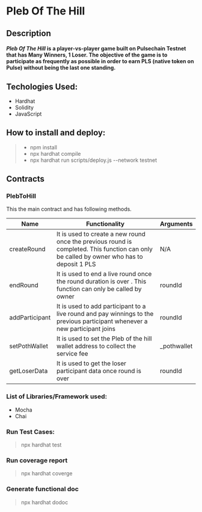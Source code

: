 # Pleb Of The Hill

## Description

#### <i>Pleb Of The Hill</i> is a player-vs-player game built on Pulsechain Testnet that has <b>Many Winners, 1 Loser.</b> The objective of the game is to participate as frequently as possible in order to earn PLS (native token on Pulse) without being the last one standing.

## Techologies Used:

- Hardhat
- Solidity
- JavaScript

## How to install and deploy:

> - npm install
> - npx hardhat compile
> - npx hardhat run scripts/deploy.js --network testnet

## Contracts

### PlebToHill

This the main contract and has following methods.

| Name           | Functionality                                                                                                                             | Arguments    |
| -------------- | ----------------------------------------------------------------------------------------------------------------------------------------- | ------------ |
| createRound    | It is used to create a new round once the previous round is completed. This function can only be called by owner who has to deposit 1 PLS | N/A          |
| endRound       | It is used to end a live round once the round duration is over . This function can only be called by owner                                | roundId      |
| addParticipant | It is used to add participant to a live round and pay winnings to the previous participant whenever a new participant joins               | roundId      |
| setPothWallet  | It is used to set the Pleb of the hill wallet address to collect the service fee                                                          | \_pothwallet |
| getLoserData   | It is used to get the loser participant data once round is over                                                                           | roundId      |

### List of Libraries/Framework used:

- Mocha
- Chai

### Run Test Cases:

> npx hardhat test

### Run coverage report

> npx hardhat coverge

### Generate functional doc

> npx hardhat dodoc
